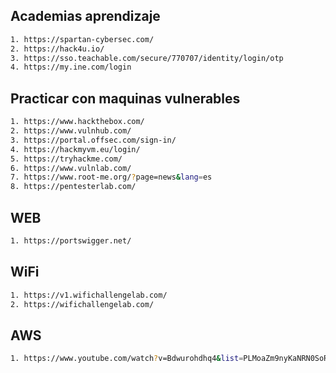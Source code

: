## Academias aprendizaje 

```bash 
1. https://spartan-cybersec.com/
2. https://hack4u.io/
3. https://sso.teachable.com/secure/770707/identity/login/otp
4. https://my.ine.com/login
```
## Practicar con maquinas vulnerables 

```bash 
1. https://www.hackthebox.com/
2. https://www.vulnhub.com/
3. https://portal.offsec.com/sign-in/
4. https://hackmyvm.eu/login/
5. https://tryhackme.com/
6. https://www.vulnlab.com/
7. https://www.root-me.org/?page=news&lang=es
8. https://pentesterlab.com/
```

## WEB

```bash 
1. https://portswigger.net/
```

## WiFi

```bash 
1. https://v1.wifichallengelab.com/
2. https://wifichallengelab.com/
```

## AWS 

```bash 
1. https://www.youtube.com/watch?v=Bdwurohdhq4&list=PLMoaZm9nyKaNRN0SoR_PBVYc_RAhbZdG4&index=2
```